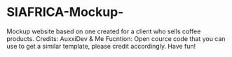 # SIAFRICA-Mockup-
Mockup website based on one created for a client who sells coffee products.
Credits:
AuxxiDev & Me
Fucntion: Open cource code that you can use to get a similar template, please credit accordingly.
Have fun!
